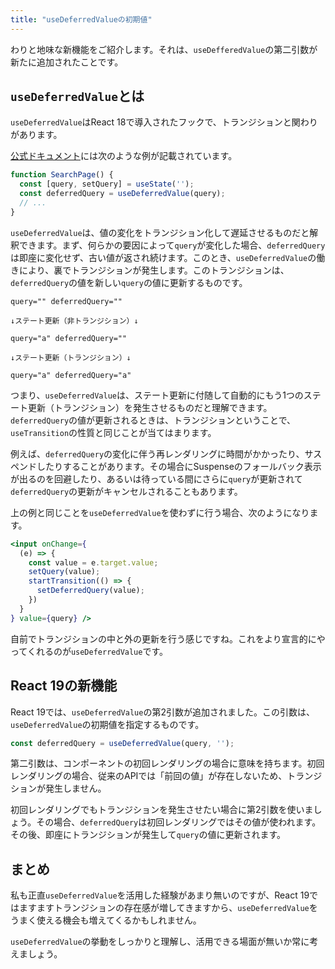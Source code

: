 ```yaml
---
title: "useDeferredValueの初期値"
---
```


わりと地味な新機能をご紹介します。それは、`useDefferedValue`の第二引数が新たに追加されたことです。

## `useDeferredValue`とは

`useDeferredValue`はReact 18で導入されたフックで、トランジションと関わりがあります。

[公式ドキュメント](https://react.dev/reference/react/useDeferredValue)には次のような例が記載されています。

```jsx
function SearchPage() {
  const [query, setQuery] = useState('');
  const deferredQuery = useDeferredValue(query);
  // ...
}
```

`useDeferredValue`は、値の変化をトランジション化して遅延させるものだと解釈できます。まず、何らかの要因によって`query`が変化した場合、`deferredQuery`は即座に変化せず、古い値が返され続けます。このとき、`useDeferredValue`の働きにより、裏でトランジションが発生します。このトランジションは、`deferredQuery`の値を新しい`query`の値に更新するものです。

```text:イメージ
query="" deferredQuery=""

↓ステート更新（非トランジション）↓

query="a" deferredQuery=""

↓ステート更新（トランジション）↓

query="a" deferredQuery="a"
```

つまり、`useDeferredValue`は、ステート更新に付随して自動的にもう1つのステート更新（トランジション）を発生させるものだと理解できます。`deferredQuery`の値が更新されるときは、トランジションということで、`useTransition`の性質と同じことが当てはまります。

例えば、`deferredQuery`の変化に伴う再レンダリングに時間がかかったり、サスペンドしたりすることがあります。その場合にSuspenseのフォールバック表示が出るのを回避したり、あるいは待っている間にさらに`query`が更新されて`deferredQuery`の更新がキャンセルされることもあります。

上の例と同じことを`useDeferredValue`を使わずに行う場合、次のようになります。

```jsx
<input onChange={
  (e) => {
    const value = e.target.value;
    setQuery(value);
    startTransition(() => {
      setDeferredQuery(value);
    })
  }
} value={query} />
```

自前でトランジションの中と外の更新を行う感じですね。これをより宣言的にやってくれるのが`useDeferredValue`です。

## React 19の新機能

React 19では、`useDeferredValue`の第2引数が追加されました。この引数は、`useDeferredValue`の初期値を指定するものです。

```jsx
const deferredQuery = useDeferredValue(query, '');
```

第二引数は、コンポーネントの初回レンダリングの場合に意味を持ちます。初回レンダリングの場合、従来のAPIでは「前回の値」が存在しないため、トランジションが発生しません。

初回レンダリングでもトランジションを発生させたい場合に第2引数を使いましょう。その場合、`deferredQuery`は初回レンダリングではその値が使われます。その後、即座にトランジションが発生して`query`の値に更新されます。

## まとめ

私も正直`useDeferredValue`を活用した経験があまり無いのですが、React 19ではますますトランジションの存在感が増してきますから、`useDeferredValue`をうまく使える機会も増えてくるかもしれません。

`useDeferredValue`の挙動をしっかりと理解し、活用できる場面が無いか常に考えましょう。